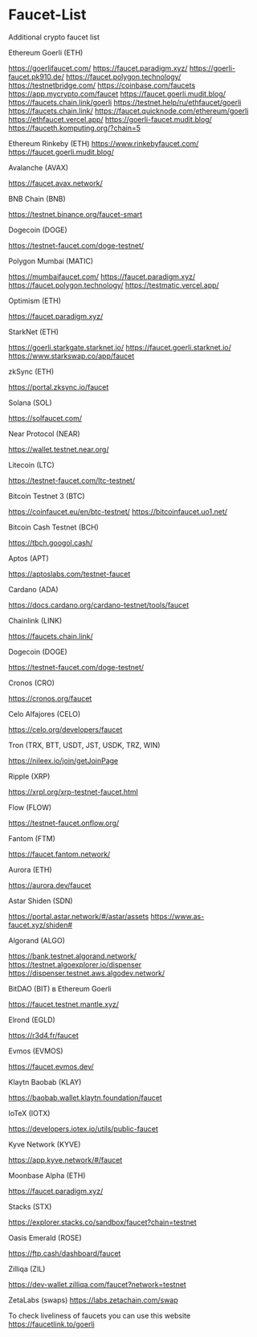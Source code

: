 # Faucet-List
Additional crypto faucet list

Ethereum Goerli (ETH)

https://goerlifaucet.com/
https://faucet.paradigm.xyz/
https://goerli-faucet.pk910.de/
https://faucet.polygon.technology/
https://testnetbridge.com/
https://coinbase.com/faucets
https://app.mycrypto.com/faucet
https://faucet.goerli.mudit.blog/
https://faucets.chain.link/goerli
https://testnet.help/ru/ethfaucet/goerli
https://faucets.chain.link/
https://faucet.quicknode.com/ethereum/goerli
https://ethfaucet.vercel.app/
https://goerli-faucet.mudit.blog/
https://fauceth.komputing.org/?chain=5

Ethereum Rinkeby (ETH)
https://www.rinkebyfaucet.com/
https://faucet.goerli.mudit.blog/

Avalanche (AVAX)

https://faucet.avax.network/

BNB Chain (BNB)

https://testnet.binance.org/faucet-smart

Dogecoin (DOGE)

https://testnet-faucet.com/doge-testnet/

Polygon Mumbai (MATIC)

https://mumbaifaucet.com/
https://faucet.paradigm.xyz/
https://faucet.polygon.technology/
https://testmatic.vercel.app/

Optimism (ETH)

https://faucet.paradigm.xyz/

StarkNet (ETH)

https://goerli.starkgate.starknet.io/
https://faucet.goerli.starknet.io/
https://www.starkswap.co/app/faucet

zkSync (ETH)

https://portal.zksync.io/faucet

Solana (SOL)

https://solfaucet.com/

Near Protocol (NEAR)

https://wallet.testnet.near.org/

Litecoin (LTC)

https://testnet-faucet.com/ltc-testnet/

Bitcoin Testnet 3 (BTC)

https://coinfaucet.eu/en/btc-testnet/
https://bitcoinfaucet.uo1.net/

Bitcoin Cash Testnet (BCH)

https://tbch.googol.cash/

Aptos (APT)

https://aptoslabs.com/testnet-faucet

Cardano (ADA)

https://docs.cardano.org/cardano-testnet/tools/faucet

Chainlink (LINK)

https://faucets.chain.link/

Dogecoin (DOGE)

https://testnet-faucet.com/doge-testnet/

Cronos (CRO)

https://cronos.org/faucet

Celo Alfajores (CELO)

https://celo.org/developers/faucet

Tron (TRX, BTT, USDT, JST, USDK, TRZ, WIN)

https://nileex.io/join/getJoinPage

Ripple (XRP)

https://xrpl.org/xrp-testnet-faucet.html

Flow (FLOW)

https://testnet-faucet.onflow.org/

Fantom (FTM)

https://faucet.fantom.network/

Aurora (ETH)

https://aurora.dev/faucet

Astar Shiden (SDN)

https://portal.astar.network/#/astar/assets
https://www.as-faucet.xyz/shiden#

Algorand (ALGO)

https://bank.testnet.algorand.network/
https://testnet.algoexplorer.io/dispenser
https://dispenser.testnet.aws.algodev.network/

BitDAO (BIT) в Ethereum Goerli

https://faucet.testnet.mantle.xyz/

Elrond (EGLD)

https://r3d4.fr/faucet

Evmos (EVMOS)

https://faucet.evmos.dev/

Klaytn Baobab (KLAY)

https://baobab.wallet.klaytn.foundation/faucet

IoTeX (IOTX)

https://developers.iotex.io/utils/public-faucet

Kyve Network (KYVE)

https://app.kyve.network/#/faucet

Moonbase Alpha (ETH)

https://faucet.paradigm.xyz/

Stacks (STX)

https://explorer.stacks.co/sandbox/faucet?chain=testnet

Oasis Emerald (ROSE)

https://ftp.cash/dashboard/faucet

Zilliqa (ZIL)

https://dev-wallet.zilliqa.com/faucet?network=testnet

ZetaLabs (swaps)
https://labs.zetachain.com/swap

To check liveliness of faucets you can use this website
https://faucetlink.to/goerli
